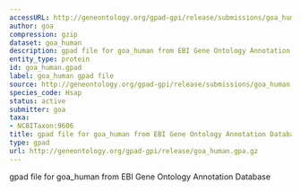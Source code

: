```yaml
---
accessURL: http://geneontology.org/gpad-gpi/release/submissions/goa_human.gpa.gz
author: goa
compression: gzip
dataset: goa_human
description: gpad file for goa_human from EBI Gene Ontology Annotation Database
entity_type: protein
id: goa_human.gpad
label: goa_human gpad file
source: http://geneontology.org/gpad-gpi/release/submissions/goa_human.gpa.gz
species_code: Hsap
status: active
submitter: goa
taxa:
- NCBITaxon:9606
title: gpad file for goa_human from EBI Gene Ontology Annotation Database
type: gpad
url: http://geneontology.org/gpad-gpi/release/goa_human.gpa.gz
---
```


gpad file for goa_human from EBI Gene Ontology Annotation Database
